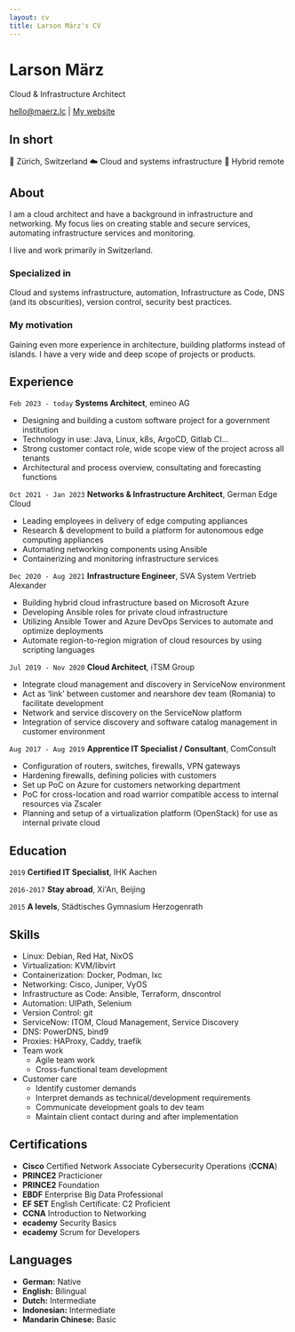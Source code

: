 ```yaml
---
layout: cv
title: Larson März's CV
---
```

# Larson März
Cloud & Infrastructure Architect

<div id="webaddress">
<a href="hello@maerz.lc">hello@maerz.lc</a>
| <a href="https://maerz.lc">My website</a>
</div>


## In short

📍 Zürich, Switzerland
☁️  Cloud and systems infrastructure
🏡 Hybrid remote


## About

I am a cloud architect and have a background in infrastructure and networking. My focus lies on creating stable and secure services, automating infrastructure services and monitoring.

I live and work primarily in Switzerland.


### Specialized in

Cloud and systems infrastructure, automation, Infrastructure as Code, DNS (and its obscurities), version control, security best practices.


### My motivation

Gaining even more experience in architecture, building platforms instead of islands.
I have a very wide and deep scope of projects or products.


## Experience

`Feb 2023 - today`
__Systems Architect__, emineo AG

- Designing and building a custom software project for a government institution
- Technology in use: Java, Linux, k8s, ArgoCD, Gitlab CI...
- Strong customer contact role, wide scope view of the project across all tenants
- Architectural and process overview, consultating and forecasting functions

`Oct 2021 - Jan 2023`
__Networks & Infrastructure Architect__, German Edge Cloud

- Leading employees in delivery of edge computing appliances
- Research & development to build a platform for autonomous edge computing appliances
- Automating networking components using Ansible
- Containerizing and monitoring infrastructure services

`Dec 2020 - Aug 2021`
__Infrastructure Engineer__, SVA System Vertrieb Alexander

- Building hybrid cloud infrastructure based on Microsoft Azure
- Developing Ansible roles for private cloud infrastructure
- Utilizing Ansible Tower and Azure DevOps Services to automate and optimize deployments
- Automate region-to-region migration of cloud resources by using scripting languages

`Jul 2019 - Nov 2020`
__Cloud Architect__, iTSM Group
- Integrate cloud management and discovery in ServiceNow environment
- Act as ‘link’ between customer and nearshore dev team (Romania) to facilitate development
- Network and service discovery on the ServiceNow platform
- Integration of service discovery and software catalog management in customer environment

`Aug 2017 - Aug 2019`
__Apprentice IT Specialist / Consultant__, ComConsult
- Configuration of routers, switches, firewalls, VPN gateways
- Hardening firewalls, defining policies with customers
- Set up PoC on Azure for customers networking department
- PoC for cross-location and road warrior compatible access to internal resources via Zscaler
- Planning and setup of a virtualization platform (OpenStack) for use as internal private cloud


## Education

`2019`
__Certified IT Specialist__, IHK Aachen

`2016-2017`
__Stay abroad__, Xi'An, Beijing

`2015`
__A levels__, Städtisches Gymnasium Herzogenrath


## Skills

- Linux: Debian, Red Hat, NixOS
- Virtualization: KVM/libvirt
- Containerization: Docker, Podman, lxc
- Networking: Cisco, Juniper, VyOS
- Infrastructure as Code: Ansible, Terraform, dnscontrol
- Automation: UIPath, Selenium
- Version Control: git
- ServiceNow: ITOM, Cloud Management, Service Discovery
- DNS: PowerDNS, bind9
- Proxies: HAProxy, Caddy, traefik
- Team work
  - Agile team work
  - Cross-functional team development
- Customer care
  - Identify customer demands
  - Interpret demands as technical/development requirements
  - Communicate development goals to dev team
  - Maintain client contact during and after implementation


## Certifications

- **Cisco** Certified Network Associate Cybersecurity Operations (**CCNA**)
- **PRINCE2** Practicioner
- **PRINCE2** Foundation
- **EBDF** Enterprise Big Data Professional
- **EF SET** English Certificate: C2 Proficient
- **CCNA** Introduction to Networking
- **ecademy** Security Basics
- **ecademy** Scrum for Developers

## Languages

- **German:** Native
- **English:** Bilingual
- **Dutch:** Intermediate
- **Indonesian:** Intermediate
- **Mandarin Chinese:** Basic

<!-- ### Footer

Last updated: Juni 2023 -->
